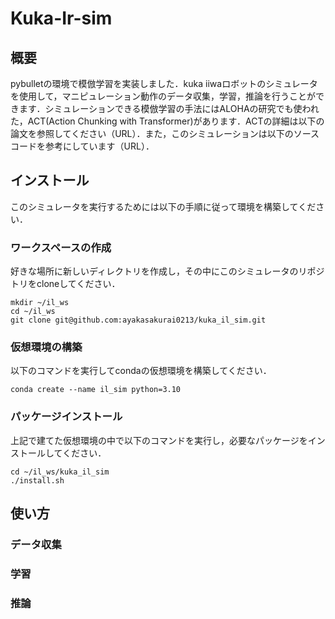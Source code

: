 # Kuka-Ir-sim
## 概要
pybulletの環境で模倣学習を実装しました．kuka iiwaロボットのシミュレータを使用して，マニピュレーション動作のデータ収集，学習，推論を行うことができます．シミュレーションできる模倣学習の手法にはALOHAの研究でも使われた，ACT(Action Chunking with Transformer)があります．ACTの詳細は以下の論文を参照してください（URL）．また，このシミュレーションは以下のソースコードを参考にしています（URL）．

## インストール
このシミュレータを実行するためには以下の手順に従って環境を構築してください．
### ワークスペースの作成
好きな場所に新しいディレクトリを作成し，その中にこのシミュレータのリポジトリをcloneしてください．
```
mkdir ~/il_ws
cd ~/il_ws
git clone git@github.com:ayakasakurai0213/kuka_il_sim.git
```
### 仮想環境の構築
以下のコマンドを実行してcondaの仮想環境を構築してください．
```
conda create --name il_sim python=3.10
```
### パッケージインストール
上記で建てた仮想環境の中で以下のコマンドを実行し，必要なパッケージをインストールしてください．
```
cd ~/il_ws/kuka_il_sim
./install.sh
```

## 使い方
### データ収集
### 学習
### 推論
